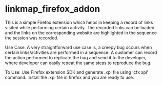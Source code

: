 linkmap_firefox_addon
=====================

This is a simple Firefox extension which helps in keeping a record of links visited while performing certain activity. The recorded links can be loaded and the links on the corresponding website are highlighted in the sequence the session was recorded. 

Use Case:
A very straightforward use case is, a creepy bug occurs when certain links/activities are performed in a sequence. A customer can record the action performed to replicate the bug and send it to the developer, where developer can easily repeat the same steps to reproduce the bug. 

To Use:
Use Firefox extension SDK and generate .xpi file using 'cfx xpi' command. Install the .xpi file in firefox and you are ready to use. 


